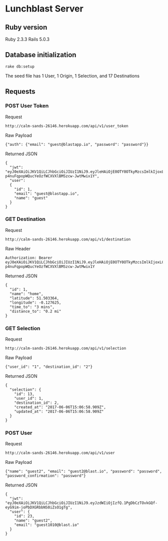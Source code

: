 # Lunchblast Server

## Ruby version
Ruby 2.3.3
Rails 5.0.3

## Database initialization
	rake db:setup

The seed file has 1 User, 1 Origin, 1 Selection, and 17 Destinations

## Requests

### POST User Token

Request

	http://calm-sands-26146.herokuapp.com/api/v1/user_token

Raw Payload

	{"auth": {"email": "guest@blastapp.io", "password": "password"}}

Returned JSON

	{
	  "jwt": "eyJ0eXAiOiJKV1QiLCJhbGciOiJIUzI1NiJ9.eyJleHAiOjE0OTY0OTkyMzcsImlkIjoxLCJlbWFpbCI6Imd1ZXN0QGJsYXN0YXBwLmlvIn0.U2-p4nuFqpopWQucYeOzfWCXVXlBMSzcw-JwtMwix1Y",
	  "user": 
	  {
		"id": 1,
		"email": "guest@blastapp.io",
		"name": "guest"
	  }
	}

### GET Destination

Request

	http://calm-sands-26146.herokuapp.com/api/v1/destination

Raw Header

	Authorization: Bearer eyJ0eXAiOiJKV1QiLCJhbGciOiJIUzI1NiJ9.eyJleHAiOjE0OTY0OTkyMzcsImlkIjoxLCJlbWFpbCI6Imd1ZXN0QGJsYXN0YXBwLmlvIn0.U2-p4nuFqpopWQucYeOzfWCXVXlBMSzcw-JwtMwix1Y

Returned JSON

	{
	  "id": 1,
	  "name": "home",
	  "latitude": 51.503364,
	  "longitude": -0.127625,
	  "time_to": "3 mins",
	  "distance_to": "0.2 mi"
	}

### GET Selection

Request

	http://calm-sands-26146.herokuapp.com/api/v1/selection

Raw Payload

	{"user_id": "1", "destination_id": "2"}

Returned JSON

	{
	  "selection": {
	    "id": 13,
		"user_id": 1,
		"destination_id": 2,
		"created_at": "2017-06-06T15:06:58.909Z",
		"updated_at": "2017-06-06T15:06:58.909Z"
	  }
	}

### POST User

Request

	http://calm-sands-26146.herokuapp.com/api/v1/user

Raw Payload

	{"name": "guest2", "email": "guest2@blast.io", "password": "password", "password_confirmation": "password"}

Returned JSON

	{
	  "jwt": "eyJ0eXAiOiJKV1QiLCJhbGciOiJIUzI1NiJ9.eyJzdWIiOjIzfQ.1PgDbCzTOvkGQf-eyG9im-joPbDXGRbbNS0iZsO1gTg",
	  "user": {
		"id": 23,
		"name": "guest2",
		"email": "guest1010@blast.io"
	  }
	}